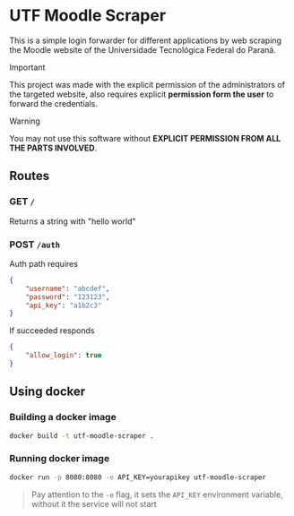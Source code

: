 # UTF Moodle Scraper

This is a simple login forwarder for different applications by web scraping the Moodle website of the Universidade Tecnológica Federal do Paraná.

> [!IMPORTANT]  
> This project was made with the explicit permission of the administrators of the targeted website, also requires explicit **permission form the user** to forward the credentials.

> [!WARNING]  
> You may not use this software without **EXPLICIT PERMISSION FROM ALL THE PARTS INVOLVED**.

## Routes

### GET `/`

Returns a string with "hello world"

### POST `/auth`

Auth path requires

```json
{
	"username": "abcdef",
	"password": "123123",
	"api_key": "a1b2c3"
}
```

If succeeded responds

```json
{
	"allow_login": true
}
```

## Using docker

### Building a docker image

```sh
docker build -t utf-moodle-scraper .
```

### Running docker image

```sh
docker run -p 8080:8080 -e API_KEY=yourapikey utf-moodle-scraper

```

> Pay attention to the `-e` flag, it sets the `API_KEY` environment variable, without it the service will not start
